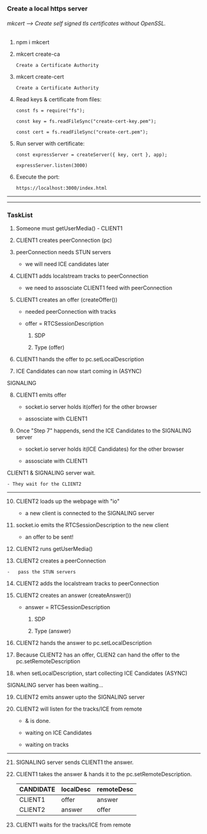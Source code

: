 ### Create a local https server

###### mkcert --> Create self signed tls certificates without OpenSSL.

1.  npm i mkcert

2.  mkcert create-ca

        Create a Certificate Authority
    
3.  mkcert create-cert

        Create a Certificate Authority

4.  Read keys & certificate from files:

        const fs = require("fs");

        const key = fs.readFileSync("create-cert-key.pem");
       
        const cert = fs.readFileSync("create-cert.pem");

5.  Run server with certificate:

        const expressServer = createServer({ key, cert }, app);

        expressServer.listen(3000)

6.  Execute the port:

        https://localhost:3000/index.html

- - - -

- - - -


### TaskList

1.  Someone must getUserMedia() - CLIENT1

2.  CLIENT1 creates peerConnection (pc)

3.  peerConnection needs STUN servers

    -   we will need ICE candidates later

4.  CLIENT1 adds localstream tracks to peerConnection

    -   we need to assosciate CLIENT1 feed with peerConnection

5.  CLIENT1 creates an offer (createOffer())

    -   needed peerConnection with tracks

    -   offer = RTCSessionDescription

        1.  SDP

        2.  Type (offer) 

6.  CLIENT1 hands the offer to pc.setLocalDescription

7.  ICE Candidates can now start coming in (ASYNC)


SIGNALING

8.  CLIENT1 emits offer

    -   socket.io server holds it(offer) for the other browser

    -   assosciate with CLIENT1


9.  Once "Step 7" happends, send the ICE Candidates to the SIGNALING server 

    -   socket.io server holds it(ICE Candidates) for the other browser

    -   assosciate with CLIENT1


CLIENT1 & SIGNALING server wait.

    - They wait for the CLIENT2

- - - -

10. CLIENT2 loads up the webpage with "io"

    -   a new client is connected to the SIGNALING server

11. socket.io emits the RTCSessionDescription to the new client

    -   an offer to be sent!


12. CLIENT2 runs getUserMedia()

13.  CLIENT2 creates a peerConnection

    -   pass the STUN servers

14. CLIENT2 adds the localstream tracks to peerConnection

15. CLIENT2 creates an answer (createAnswer())

    -   answer = RTCSessionDescription 

        1.  SDP

        2.  Type (answer)

16.  CLIENT2 hands the answer to pc.setLocalDescription

17. Because CLIENT2 has an offer, CLIEN2 can hand the offer to the pc.setRemoteDescription

18. when setLocalDescription, start collecting ICE Candidates (ASYNC)


SIGNALING server has been waiting...

19. CLIENT2 emits answer upto the SIGNALING server

20. CLIENT2 will listen for the tracks/ICE from remote

    -   & is done.

    -   waiting on ICE Candidates

    -   waiting on tracks

- - - -

21. SIGNALING server sends CLIENT1 the answer.

22. CLIENT1 takes the answer & hands it to the pc.setRemoteDescription.

    CANDIDATE | localDesc | remoteDesc      |
    ------- | ---------------- | ---------- |
    CLIENT1  | offer | answer |
    CLIENT2  | answer        | offer       |

23. CLIENT1 waits for the tracks/ICE from remote